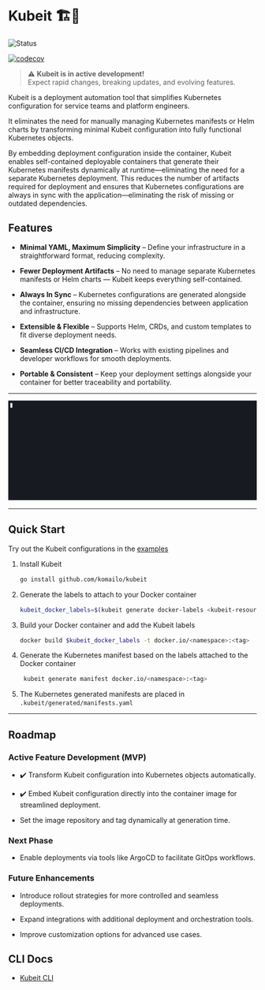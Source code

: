 # Kubeit 🏗️🚀

![Status](https://img.shields.io/badge/status-active%20development-orange)

[![codecov](https://codecov.io/gh/komailo/kubeit/graph/badge.svg?token=71UQ7WUU2J)](https://codecov.io/gh/komailo/kubeit)

> :warning: **Kubeit is in active development!**  
> Expect rapid changes, breaking updates, and evolving features.

Kubeit is a deployment automation tool that simplifies Kubernetes configuration for service teams and platform engineers.

It eliminates the need for manually managing Kubernetes manifests or Helm charts by transforming minimal Kubeit configuration into fully functional Kubernetes objects.

By embedding deployment configuration inside the container, Kubeit enables self-contained deployable containers that generate their Kubernetes manifests dynamically at runtime—eliminating the need for a separate Kubernetes deployment. This reduces the number of artifacts required for deployment and ensures that Kubernetes configurations are always in sync with the application—eliminating the risk of missing or outdated dependencies.

## Features

- **Minimal YAML, Maximum Simplicity** – Define your infrastructure in a straightforward format, reducing complexity.

- **Fewer Deployment Artifacts** – No need to manage separate Kubernetes manifests or Helm charts — Kubeit keeps everything self-contained.

- **Always In Sync** – Kubernetes configurations are generated alongside the container, ensuring no missing dependencies between application and infrastructure.

- **Extensible & Flexible** – Supports Helm, CRDs, and custom templates to fit diverse deployment needs.

- **Seamless CI/CD Integration** – Works with existing pipelines and developer workflows for smooth deployments.

- **Portable & Consistent** – Keep your deployment settings alongside your container for better traceability and portability.

---

![Demo](docs/assets/kubeit-demo.gif)

---

## Quick Start

Try out the Kubeit configurations in the [examples](./examples/)

1. Install Kubeit

   ```sh
   go install github.com/komailo/kubeit
   ```

1. Generate the labels to attach to your Docker container

   ```sh
   kubeit_docker_labels=$(kubeit generate docker-labels <kubeit-resources-dir>)
   ```

1. Build your Docker container and add the Kubeit labels

   ```sh
   docker build $kubeit_docker_labels -t docker.io/<namespace>:<tag>
   ```

1. Generate the Kubernetes manifest based on the labels attached to the Docker container

   ```sh
    kubeit generate manifest docker.io/<namespace>:<tag>
   ```

1. The Kubernetes generated manifests are placed in `.kubeit/generated/manifests.yaml`

---

## Roadmap

### Active Feature Development (MVP)

- :heavy_check_mark: Transform Kubeit configuration into Kubernetes objects automatically.

- :heavy_check_mark: Embed Kubeit configuration directly into the container image for streamlined deployment.

- Set the image repository and tag dynamically at generation time.

### Next Phase

- Enable deployments via tools like ArgoCD to facilitate GitOps workflows.

### Future Enhancements

- Introduce rollout strategies for more controlled and seamless deployments.

- Expand integrations with additional deployment and orchestration tools.

- Improve customization options for advanced use cases.

## CLI Docs

- [Kubeit CLI](./docs/cli/kubeit/kubeit.md)

